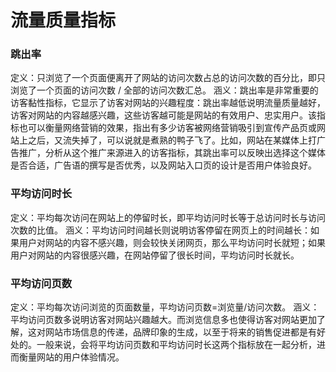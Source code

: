 # 流量质量指标

### 跳出率
定义：只浏览了一个页面便离开了网站的访问次数占总的访问次数的百分比，即只浏览了一个页面的访问次数 / 全部的访问次数汇总。
涵义：跳出率是非常重要的访客黏性指标，它显示了访客对网站的兴趣程度：跳出率越低说明流量质量越好，访客对网站的内容越感兴趣，这些访客越可能是网站的有效用户、忠实用户。该指标也可以衡量网络营销的效果，指出有多少访客被网络营销吸引到宣传产品页或网站上之后，又流失掉了，可以说就是煮熟的鸭子飞了。比如，网站在某媒体上打广告推广，分析从这个推广来源进入的访客指标，其跳出率可以反映出选择这个媒体是否合适，广告语的撰写是否优秀，以及网站入口页的设计是否用户体验良好。

### 平均访问时长
定义：平均每次访问在网站上的停留时长，即平均访问时长等于总访问时长与访问次数的比值。
涵义：平均访问时间越长则说明访客停留在网页上的时间越长：如果用户对网站的内容不感兴趣，则会较快关闭网页，那么平均访问时长就短；如果用户对网站的内容很感兴趣，在网站停留了很长时间，平均访问时长就长。

### 平均访问页数
定义：平均每次访问浏览的页面数量，平均访问页数=浏览量/访问次数。
涵义：平均访问页数多说明访客对网站兴趣越大。而浏览信息多也使得访客对网站更加了解，这对网站市场信息的传递，品牌印象的生成，以至于将来的销售促进都是有好处的。一般来说，会将平均访问页数和平均访问时长这两个指标放在一起分析，进而衡量网站的用户体验情况。
